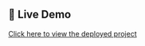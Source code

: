 ## 🚀 Live Demo

[Click here to view the deployed project](https://render-express-deployment-2276.onrender.com/)
